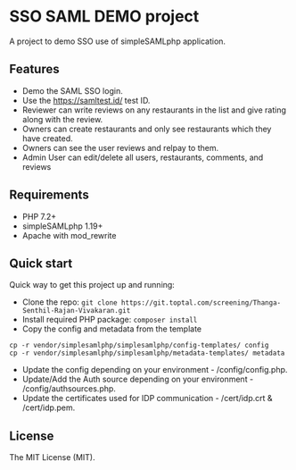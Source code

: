 # SSO SAML DEMO project

A project to demo SSO use of simpleSAMLphp application. 

## Features

- Demo the SAML SSO login.
- Use the https://samltest.id/ test ID.
- Reviewer can write reviews on any restaurants in the list and give rating along with the review.
- Owners can create restaurants and only see restaurants which they have created.
- Owners can see the user reviews and relpay to them.
- Admin User can edit/delete all users, restaurants, comments, and reviews

## Requirements

* PHP 7.2+
* simpleSAMLphp 1.19+
* Apache with mod_rewrite

## Quick start

Quick way to get this project up and running:

- Clone the repo: `git clone https://git.toptal.com/screening/Thanga-Senthil-Rajan-Vivakaran.git`
- Install required PHP package: `composer install`
- Copy the config and metadata from the template
````
cp -r vendor/simplesamlphp/simplesamlphp/config-templates/ config
cp -r vendor/simplesamlphp/simplesamlphp/metadata-templates/ metadata
````
- Update the config depending on your environment - /config/config.php.
- Update/Add the Auth source depending on your environment - /config/authsources.php.
- Update the certificates used for IDP communication - /cert/idp.crt & /cert/idp.pem.

## License

The MIT License (MIT).